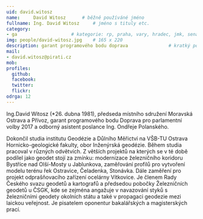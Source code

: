 ```yaml
---
uid: david.witosz
name:     David Witosz  	# běžně používáné jméno
fullname: Ing. David Witosz  	# jméno s tituly etc.
category: 
- ga                	# kategorie: rp, praha, vary, hradec, jmk, senat
img: people/david-witosz.jpg    # 165 x 220
description: garant programového bodu doprava             	# kratký popis, max 160 znaků
mail:
- david.witosz@pirati.cz
mob:			  
profiles:
  github:     
  facebook: 	
  twitter: 	
  flickr:	
odrga: 12
---
```


Ing.David Witosz (*26. dubna 1981), předseda místního sdružení Moravská Ostrava a Přívoz, garant programového bodu Doprava pro parlamentní volby 2017 a odborný asistent poslance Ing. Ondřeje Polanského.

Dokončil studia institutu Geodézie a Důlního Měřictví na VŠB-TU Ostrava Hornicko-geologické fakulty, obor Inženýrská geodézie. Během studia pracoval v různých odvětvích. Z větších projektů na kterých se v té době podílel jako geodet stojí za zmínku: modernizace železničního koridoru Bystříce nad Olší-Mosty u Jablunkova, zaměřování profilů pro vytvoření modelu terénu řek Ostravice, Čeladenka, Stonávka. Dále zaměření pro projekt odprašňovacího zařízení ocelárny Vítkovice. Je členem Rady Českého svazu geodetů a kartografů a předsedou pobočky Železničních geodetů u ČSGK, kde se zejména angažuje v navazování styků s železničními geodety okolních státu a také v propagaci geodezie mezi laickou veřejnost. Je pisatelem oponentur bakalářských a magisterských prací.


